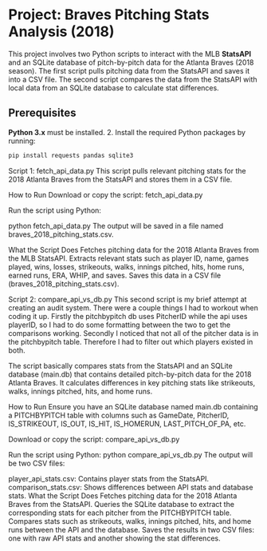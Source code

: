 # Project: Braves Pitching Stats Analysis (2018)

This project involves two Python scripts to interact with the MLB **StatsAPI** and an SQLite database of pitch-by-pitch data for the Atlanta Braves (2018 season). The first script pulls pitching data from the StatsAPI and saves it into a CSV file. The second script compares the data from the StatsAPI with local data from an SQLite database to calculate stat differences.

## Prerequisites

**Python 3.x** must be installed. 2. Install the required Python packages by running:

```bash
pip install requests pandas sqlite3

```

Script 1: fetch_api_data.py
This script pulls relevant pitching stats for the 2018 Atlanta Braves from the StatsAPI and stores them in a CSV file.

How to Run
Download or copy the script: fetch_api_data.py

Run the script using Python:

python fetch_api_data.py
The output will be saved in a file named braves_2018_pitching_stats.csv.

What the Script Does
Fetches pitching data for the 2018 Atlanta Braves from the MLB StatsAPI.
Extracts relevant stats such as player ID, name, games played, wins, losses, strikeouts, walks, innings pitched, hits, home runs, earned runs, ERA, WHIP, and saves.
Saves this data in a CSV file (braves_2018_pitching_stats.csv).

Script 2: compare_api_vs_db.py
This second script is my brief attempt at creating an audit system. There were a couple things I had to workout when coding it up. Firstly the pitchbypitch db uses PitcherID while the api uses playerID, so I had to do some formatting between the two to get the comparisons working. Secondly I noticed that not all of the pitcher data is in the pitchbypitch table. Therefore I had to filter out which players existed in both.

The script basically compares stats from the StatsAPI and an SQLite database (main.db) that contains detailed pitch-by-pitch data for the 2018 Atlanta Braves. It calculates differences in key pitching stats like strikeouts, walks, innings pitched, hits, and home runs.

How to Run
Ensure you have an SQLite database named main.db containing a PITCHBYPITCH table with columns such as GameDate, PitcherID, IS_STRIKEOUT, IS_OUT, IS_HIT, IS_HOMERUN, LAST_PITCH_OF_PA, etc.

Download or copy the script: compare_api_vs_db.py

Run the script using Python:
python compare_api_vs_db.py
The output will be two CSV files:

player_api_stats.csv: Contains player stats from the StatsAPI.
comparison_stats.csv: Shows differences between API stats and database stats.
What the Script Does
Fetches pitching data for the 2018 Atlanta Braves from the StatsAPI.
Queries the SQLite database to extract the corresponding stats for each pitcher from the PITCHBYPITCH table.
Compares stats such as strikeouts, walks, innings pitched, hits, and home runs between the API and the database.
Saves the results in two CSV files: one with raw API stats and another showing the stat differences.
